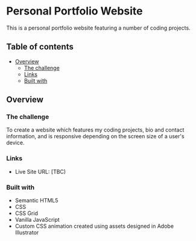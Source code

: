 # Personal Portfolio Website

This is a personal portfolio website featuring a number of coding projects.

## Table of contents

- [Overview](#overview)
  - [The challenge](#the-challenge)
  - [Links](#links)
  - [Built with](#built-with)

## Overview

### The challenge

To create a website which features my coding projects, bio and contact information, and is responsive depending on the screen size of a user's device.

### Links

- Live Site URL: [TBC)

### Built with

- Semantic HTML5
- CSS
- CSS Grid
- Vanilla JavaScript
- Custom CSS animation created using assets designed in Adobe Illustrator
